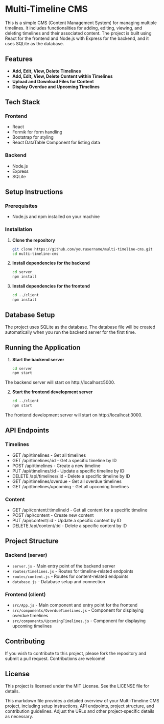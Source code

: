 # Multi-Timeline CMS

This is a simple CMS (Content Management System) for managing multiple timelines. It includes functionalities for adding, editing, viewing, and deleting timelines and their associated content. The project is built using React for the frontend and Node.js with Express for the backend, and it uses SQLite as the database.

## Features

- **Add, Edit, View, Delete Timelines**
- **Add, Edit, View, Delete Content within Timelines**
- **Upload and Download Files for Content**
- **Display Overdue and Upcoming Timelines**

## Tech Stack

### Frontend

- React
- Formik for form handling
- Bootstrap for styling
- React DataTable Component for listing data

### Backend

- Node.js
- Express
- SQLite

## Setup Instructions

### Prerequisites

- Node.js and npm installed on your machine

### Installation

1. **Clone the repository**

   ```bash
   git clone https://github.com/yourusername/multi-timeline-cms.git
   cd multi-timeline-cms
   ```

2. **Install dependencies for the backend**

    ```bash 
    cd server
    npm install
    ```
3. **Install dependencies for the frontend**

    ```bash
    cd ../client
    npm install
    ```
## Database Setup

The project uses SQLite as the database. The database file will be created automatically when you run the backend server for the first time.

## Running the Application

1. **Start the backend server**

    ```bash
    cd server
    npm start
    ```

The backend server will start on http://localhost:5000.

2. **Start the frontend development server**

    ```bash
    cd ../client
    npm start
    ```
The frontend development server will start on http://localhost:3000.

## API Endpoints

### Timelines
- GET /api/timelines - Get all timelines
- GET /api/timelines/:id - Get a specific timeline by ID
- POST /api/timelines - Create a new timeline
- PUT /api/timelines/:id - Update a specific timeline by ID
- DELETE /api/timelines/:id - Delete a specific timeline by ID
- GET /api/timelines/overdue - Get all overdue timelines
- GET /api/timelines/upcoming - Get all upcoming timelines

### Content

- GET /api/content/:timelineId - Get all content for a specific timeline
- POST /api/content - Create new content
- PUT /api/content/:id - Update a specific content by ID
- DELETE /api/content/:id - Delete a specific content by ID

## Project Structure

### Backend (server)
- `server.js` - Main entry point of the backend server
- `routes/timelines.js` - Routes for timeline-related endpoints
- `routes/content.js` - Routes for content-related endpoints
- `database.js` - Database setup and connection

### Frontend (client)

- `src/App.js` - Main component and entry point for the frontend
- `src/components/OverdueTimelines.js` - Component for displaying overdue timelines
- `src/components/UpcomingTimelines.js` - Component for displaying upcoming timelines

## Contributing
If you wish to contribute to this project, please fork the repository and submit a pull request. Contributions are welcome!

## License
This project is licensed under the MIT License. See the LICENSE file for details.

This markdown file provides a detailed overview of your Multi-Timeline CMS project, including setup instructions, API endpoints, project structure, and contribution guidelines. Adjust the URLs and other project-specific details as necessary.
